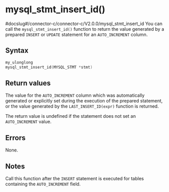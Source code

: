 mysql_stmt_insert_id() 
===========================================
#docslug#/connector-c/connector-c/V2.0.0/mysql_stmt_insert_id
You can call the `mysql_stmt_insert_id()` function to return the value generated by a prepared `INSERT` or `UPDATE` statement for an `AUTO_INCREMENT` column. 

Syntax 
---------------------------

```c
my_ulonglong
mysql_stmt_insert_id(MYSQL_STMT *stmt)
```



Return values 
----------------------------------

The value for the `AUTO_INCREMENT` column which was automatically generated or explicitly set during the execution of the prepared statement, or the value generated by the `LAST_INSERT_ID(expr)` function is returned. 

The return value is undefined if the statement does not set an `AUTO_INCREMENT` value.

Errors 
---------------------------

None.

Notes 
--------------------------

Call this function after the `INSERT` statement is executed for tables containing the `AUTO_INCREMENT` field.
